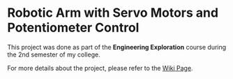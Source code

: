 # Robotic Arm with Servo Motors and Potentiometer Control

This project was done as part of the **Engineering Exploration** course during the 2nd semester of my college. 

For more details about the project, please refer to the [Wiki Page](https://github.com/kavyamorab03/Engineering-Exploration/wiki).

